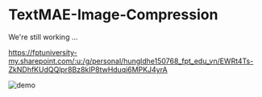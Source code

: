 # TextMAE-Image-Compression

We're still working ...

https://fptuniversity-my.sharepoint.com/:u:/g/personal/hungldhe150768_fpt_edu_vn/EWRt4Ts-ZkNDhfKUdQQlpr8Bz8kIP8twHduqi6MPKJ4yrA

![demo](https://github.com/tmkhang1999/TextMAE-Image-Compression/assets/74235084/d5354016-76e4-42a5-9da1-4d6a27dfc3c6)
